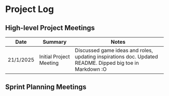 # Project Log
## High-level Project Meetings

| Date | Summary | Notes |
| ---- | ------- | ----- |
|21/1/2025  | Initial Project Meeting | Discussed game ideas and roles, updating inspirations doc. Updated README. Dipped big toe in Markdown :O  |
## Sprint Planning Meetings
